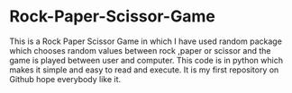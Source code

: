 # Rock-Paper-Scissor-Game
This is a Rock Paper Scissor Game  in which I have used random package which chooses random values between rock ,paper or scissor and the game is played between user and computer.
This code is in python which makes it simple and easy to read and execute.
It is my first repository on Github hope everybody like it.
